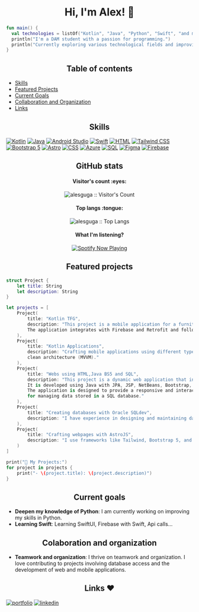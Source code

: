 ## <h1 align="center">Hi, I'm Alex! 👋</h1> 
``` Kotlin
fun main() {
  val technologies = listOf("Kotlin", "Java", "Python", "Swift", "and more")
  println("I'm a DAM student with a passion for programming.")
  println("Currently exploring various technological fields and improving my skills in:${technologies.joinToString(", ")}")
}
```
## <h2 align="center">Table of contents</h1>  

- [Skills](#skills)
- [Featured Projects](#featured-projects)
- [Current Goals](#current-goals)
- [Collaboration and Organization](#collaboration-and-organization)
- [Links](#links❤️)
## <h2 align="center">Skills</h1>  

[![Kotlin](https://img.shields.io/badge/Kotlin-5C3EE8?style=for-the-badge&logo=kotlin&logoColor=white)](https://kotlinlang.org/)
[![Java](https://img.shields.io/badge/Java-FF5733?style=for-the-badge&logo=java&logoColor=white)](https://www.oracle.com/java/)
[![Android Studio](https://img.shields.io/badge/Android_Studio-3DDC84?style=for-the-badge&logo=android-studio&logoColor=white)](https://developer.android.com/studio)
[![Swift](https://img.shields.io/badge/Swift-F05138?style=for-the-badge&logo=swift&logoColor=white)](https://swift.org/)
[![HTML](https://img.shields.io/badge/HTML5-FF6F61?style=for-the-badge&logo=html5&logoColor=white)](https://developer.mozilla.org/en-US/docs/Web/HTML)
[![Tailwind CSS](https://img.shields.io/badge/Tailwind_CSS-38B2AC?style=for-the-badge&logo=tailwind-css&logoColor=white)](https://tailwindcss.com/)
[![Bootstrap 5](https://img.shields.io/badge/Bootstrap-7952B3?style=for-the-badge&logo=bootstrap&logoColor=white)](https://getbootstrap.com/)
[![Astro](https://img.shields.io/badge/Astro-0D1117?style=for-the-badge&logo=astro&logoColor=white)](https://astro.build/)
[![CSS](https://img.shields.io/badge/CSS3-1E90FF?style=for-the-badge&logo=css3&logoColor=white)](https://developer.mozilla.org/en-US/docs/Web/CSS)
[![Azure](https://img.shields.io/badge/Azure-0078D4?style=for-the-badge&logo=microsoft-azure&logoColor=white)](https://azure.microsoft.com/)
[![SQL](https://img.shields.io/badge/SQL-FF6347?style=for-the-badge&logo=sql&logoColor=white)](https://www.w3schools.com/sql/)
[![Figma](https://img.shields.io/badge/Figma-F24E1E?style=for-the-badge&logo=figma&logoColor=white)](https://www.figma.com/)
[![Firebase](https://img.shields.io/badge/Firebase-FFCA28?style=for-the-badge&logo=firebase&logoColor=white)](https://www.firebase.com/)

## <h2 align="center">GitHub stats</h1>

<h4 align="center">Visitor's count :eyes:</h4>

<p align="center"><img src="https://profile-counter.glitch.me/{alesguga}/count.svg" alt="alesguga :: Visitor's Count" /></p>

<h4 align="center">Top langs :tongue:</h4>

<p align="center"><img src="https://github-readme-stats.vercel.app/api/top-langs/?username=alesguga&langs_count=10&theme=tokyonight&layout=compact" alt="alesguga :: Top Langs" /></p>

<h4 align="center">What I'm listening?</h4>

<p align="center">
  <a href="https://spotify-github-profile.vercel.app/api/view?uid=28k19dvh5gcvk5o6yrsej1mz7&redirect=true">
    <img src="https://spotify-github-profile.vercel.app/api/view?uid=28k19dvh5gcvk5o6yrsej1mz7&cover_image=true&theme=default&show_offline=false&background_color=121212&interchange=false&bar_color=18dc5d&bar_color_cover=true" alt="Spotify Now Playing" />
  </a>
</p>


## <h2 align="center">Featured projects</h1>  

```Swift
struct Project {
    let title: String
    let description: String
}

let projects = [
    Project(
        title: "Kotlin TFG",
        description: "This project is a mobile application for a furniture store, developed using Kotlin and Jetpack Compose.
        The application integrates with Firebase and Retrofit and follows the MVVM (Model-View-ViewModel) architectural pattern."
    ),
    Project(
        title: "Kotlin Applications",
        description: "Crafting mobile applications using different type of technologies like sqlite,json,retrofit... and
        clean architecture (MVVM)."
    ),
    Project(
        title: "Webs using HTML,Java BS5 and SQL",
        description: "This project is a dynamic web application that interacts directly with SQL databases.
        It is developed using Java with JPA, JSP, NetBeans, Bootstrap, and JavaScript (AJAX).
        The application is designed to provide a responsive and interactive user experience
        for managing data stored in a SQL database."
    ),
    Project(
        title: "Creating databases with Oracle SQLdev",
        description: "I have experience in designing and maintaining databases using Oracle SQLdev."
    ),
    Project(
        title: "Crafting webpages with AstroJS",
        description: "I use frameworks like Tailwind, Bootstrap 5, and currently learning Astro and AstroDB."
    )
]

print("🚀 My Projects:")
for project in projects {
    print("- \(project.title): \(project.description)")
}

```

## <h2 align="center">Current goals</h1>  

- **Deepen my knowledge of Python**: I am currently working on improving my skills in Python.
- **Learning Swift**: Learning SwiftUI, Firebase with Swift, Api calls...

## <h2 align="center">Colaboration and organization</h1>  

- **Teamwork and organization**: I thrive on teamwork and organization. I love contributing to projects involving database access and the development of web and mobile applications.

## <h2 align="center">Links ❤️</h1>  

[![portfolio](https://img.shields.io/badge/my_portfolio-000?style=for-the-badge&logo=ko-fi&logoColor=white)](https://gutigut.com/)
[![linkedin](https://img.shields.io/badge/linkedin-0A66C2?style=for-the-badge&logo=linkedin&logoColor=white)](https://www.linkedin.com/in/alejandro-guti%C3%A9rrez-4b863b295/)
